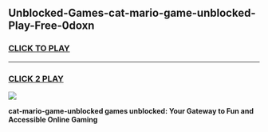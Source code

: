 
## Unblocked-Games-cat-mario-game-unblocked-Play-Free-0doxn
<h3>
<a href="https://premium76.site?title=cat-mario-game-unblocked&ref=23A">CLICK TO PLAY</a></h3>
<hr>

<h3>
<a href="https://premium76.site?title=cat-mario-game-unblocked&ref=23A">CLICK 2 PLAY</a>
  
</h3>

<a href="https://premium76.site?title=cat-mario-game-unblocked&ref=23A"><img src="https://clearcache.store/games.png"></a>


**cat-mario-game-unblocked games unblocked: Your Gateway to Fun and Accessible Online Gaming**
